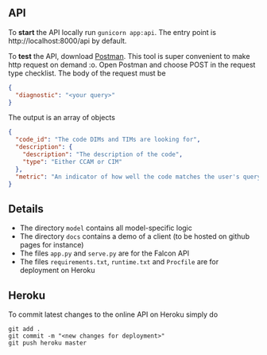 ## API

To **start** the API locally run `gunicorn app:api`. The entry point is http://localhost:8000/api by default.

To **test** the API, download [Postman](https://www.getpostman.com/). This tool is super convenient to make http request on demand :o. Open Postman and choose POST in the request type checklist. The body of the request must be

```json
{
  "diagnostic": "<your query>"
}
```

The output is an array of objects

```json
{
  "code_id": "The code DIMs and TIMs are looking for",
  "description": {
    "description": "The description of the code",
    "type": "Either CCAM or CIM"
  },
  "metric": "An indicator of how well the code matches the user's query. The higher the better"
}
```

## Details

- The directory `model` contains all model-specific logic
- The directory `docs` contains a demo of a client (to be hosted on github pages for instance)
- The files `app.py` and `serve.py` are for the Falcon API
- The files `requirements.txt`, `runtime.txt` and `Procfile` are for deployment on Heroku


## Heroku

To commit latest changes to the online API on Heroku simply do

```
git add .
git commit -m "<new changes for deployment>"
git push heroku master
```
